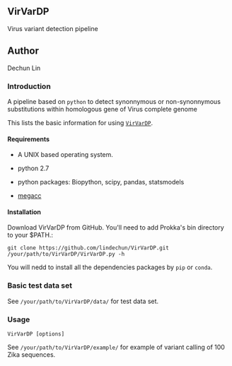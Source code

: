 ## VirVarDP

Virus variant detection pipeline

## Author

Dechun Lin

### Introduction

A pipeline based on `python` to detect synonnymous or non-synonnymous substitutions within homologous gene of Virus complete genome

This lists the basic information for using [`VirVarDP`](https://github.com/lindechun/VirVarDP).

#### Requirements

* A UNIX based operating system.

* python 2.7

* python packages: Biopython, scipy, pandas, statsmodels

* [megacc](https://www.megasoftware.net/)

#### Installation

Download VirVarDP from GitHub. You'll need to add Prokka's bin directory to your $PATH.:

```
git clone https://github.com/lindechun/VirVarDP.git
/your/path/to/VirVarDP/VirVarDP.py -h
```

You will nedd to install all the dependencies packages by `pip` or `conda`.


### Basic test data set

See `/your/path/to/VirVarDP/data/` for test data set.

### Usage

```VirVarDP [options]```

See `/your/path/to/VirVarDP/example/` for example of variant calling of 100 Zika sequences.

